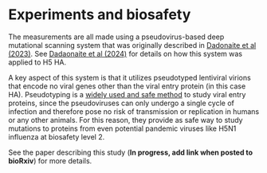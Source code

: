 # Experiments and biosafety

The measurements are all made using a pseudovirus-based deep mutational scanning system that was originally described in [Dadonaite et al (2023)](https://doi.org/10.1016/j.cell.2023.02.001).
See [Dadaonaite et al (2024)](https://www.biorxiv.org/content/10.1101/2024.05.23.595634v1) for details on how this system was applied to H5 HA.

A key aspect of this system is that it utilizes pseudotyped lentiviral virions that encode no viral genes other than the viral entry protein (in this case HA).
Pseudotyping is a [widely used and safe method](https://blog.addgene.org/viral-vectors-101-pseudotyping) to study viral entry proteins, since the pseudoviruses can only undergo a single cycle of infection and therefore pose no risk of transmission or replication in humans or any other animals.
For this reason, they provide as safe way to study mutations to proteins from even potential pandemic viruses like H5N1 influenza at biosafety level 2.

See the paper describing this study (**In progress, add link when posted to bioRxiv**) for more details.
